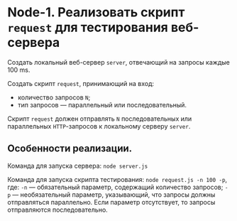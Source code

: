 # Node-1. Реализовать скрипт `request` для тестирования веб-сервера
Создать локальный веб-сервер `server`, отвечающий на запросы каждые 100 ms.

Создать скрипт `request`, принимающий на вход:
- количество запросов `N`;
- тип запросов — параллельный или последовательный.

Скрипт `request` должен отправлять `N` последовательных или параллельных `HTTP`-запросов к локальному серверу `server`.

## Особенности реализации.
Команда для запуска сервера:
`node server.js`

Команда для запуска скрипта тестирования:
`node request.js -n 100 -p`, где:
`-n` — обязательный параметр, содержащий количество запросов;
`-p` — необязательный параметр, указывающий, что запросы должны отправляться параллельно. Если параметр отсутствует, то запросы отправляются последовательно.